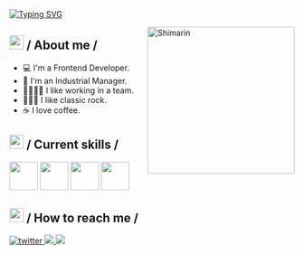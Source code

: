 <div>
  <div align="top">
    <a href="https://git.io/typing-svg"
      ><img
        src="https://readme-typing-svg.demolab.com?font=Fira+Code&weight=500&size=25&pause=800&color=4F46E5&random=false&width=600&height=60&lines=Welcome!+I'm+Gus+Palacios;Software+Engineering+is+my+career.+;I+like+to+learn+things+%F0%9F%A4%97"
        alt="Typing SVG"
    /></a>
  </div>

<img
    align="right"
    width="260"
    alt="Shimarin"
    src="./assets/mf-heavy.gif" />

  <h2>
    <picture
      ><img src="./assets/about_me.gif" width="25px"
    /></picture>
    / About me /
  </h2>

  <ul>
    <li>💻 I'm a Frontend Developer.</li>
    <li>🚀 I'm an Industrial Manager.</li>
    <li>👨‍👩‍👧‍👧 I like working in a team.</li>
    <li>🤘🏽🎸 I like classic rock.</li>
    <li>☕ I love coffee.</li>
  </ul>

  <h2>
    <picture
      ><img src="./assets/skills.gif" width="25px"
    /></picture>
    / Current skills /
  </h2>

  <div>
    <img src="https://raw.githubusercontent.com/gist/theAdityaNVS/f5b585d1082da2dffffea32434f37956/raw/7f9552d0a179b4f84059259fa878199e369b069c/GitHub-logo.gif" width="50px" />
    <img src="https://cdn.dribbble.com/users/2442115/screenshots/8699490/media/48bbda278683c7879bebd57f0e2f9271.gif" width="50px" />
    <img src="https://cdn.dribbble.com/users/783/screenshots/104300/shot_1295820312.gif" width="50px" />
    <img src="https://media.giphy.com/media/ln7z2eWriiQAllfVcn/giphy.gif" width="50px" />
  </div>
  
<h2>
  <picture
    ><img
      src="./assets/hollor_knight3.gif"
      width="25px"
  /></picture>
  / How to reach me /
</h2>

<div align="left">
    <a
      href="https://twitter.com/"
      target="_blank">
      <img
        src="https://img.shields.io/badge/Gustavo1778-22092C?style=flat-square&logo=x"
        alt="twitter" />
    </a>
    <a
      href="https://www.linkedin.com/"
      target="_blank">
      <img
        src="https://img.shields.io/badge/Gustavo1778-black?style=social&logo=linkedin"
        t="linkedin" />
    </a>
    <a
      href="https://github.com/Gustavo1778"
      target="_blank">
      <img
        src="https://img.shields.io/badge/Gustavo1778-black?style=flat-square&logo=github"
        t="github" />
    </a>
    
  </div>
</div>
